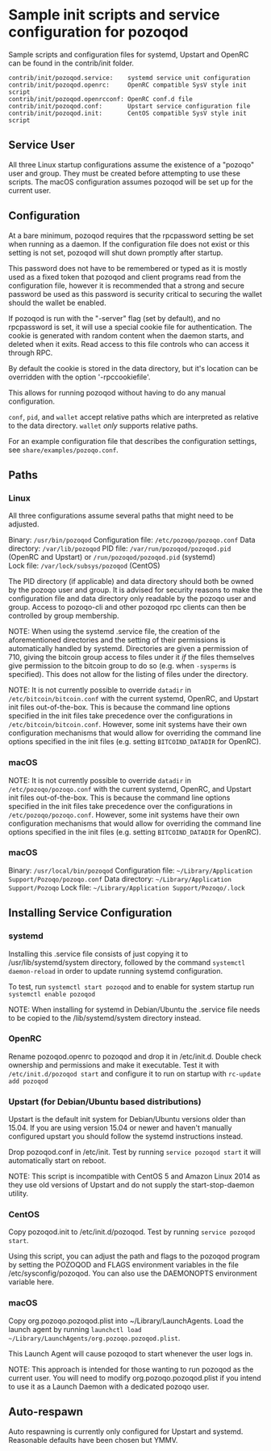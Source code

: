 Sample init scripts and service configuration for pozoqod
==========================================================

Sample scripts and configuration files for systemd, Upstart and OpenRC
can be found in the contrib/init folder.

    contrib/init/pozoqod.service:    systemd service unit configuration
    contrib/init/pozoqod.openrc:     OpenRC compatible SysV style init script
    contrib/init/pozoqod.openrcconf: OpenRC conf.d file
    contrib/init/pozoqod.conf:       Upstart service configuration file
    contrib/init/pozoqod.init:       CentOS compatible SysV style init script

Service User
---------------------------------

All three Linux startup configurations assume the existence of a "pozoqo" user
and group.  They must be created before attempting to use these scripts.
The macOS configuration assumes pozoqod will be set up for the current user.

Configuration
---------------------------------

At a bare minimum, pozoqod requires that the rpcpassword setting be set
when running as a daemon.  If the configuration file does not exist or this
setting is not set, pozoqod will shut down promptly after startup.

This password does not have to be remembered or typed as it is mostly used
as a fixed token that pozoqod and client programs read from the configuration
file, however it is recommended that a strong and secure password be used
as this password is security critical to securing the wallet should the
wallet be enabled.

If pozoqod is run with the "-server" flag (set by default), and no rpcpassword is set,
it will use a special cookie file for authentication. The cookie is generated with random
content when the daemon starts, and deleted when it exits. Read access to this file
controls who can access it through RPC.

By default the cookie is stored in the data directory, but it's location can be overridden
with the option '-rpccookiefile'.

This allows for running pozoqod without having to do any manual configuration.

`conf`, `pid`, and `wallet` accept relative paths which are interpreted as
relative to the data directory. `wallet` *only* supports relative paths.

For an example configuration file that describes the configuration settings,
see `share/examples/pozoqo.conf`.

Paths
---------------------------------

### Linux

All three configurations assume several paths that might need to be adjusted.

Binary:              `/usr/bin/pozoqod`
Configuration file:  `/etc/pozoqo/pozoqo.conf`
Data directory:      `/var/lib/pozoqod`
PID file:            `/var/run/pozoqod/pozoqod.pid` (OpenRC and Upstart) or `/run/pozoqod/pozoqod.pid` (systemd)  
Lock file:           `/var/lock/subsys/pozoqod` (CentOS)

The PID directory (if applicable) and data directory should both be owned by the
pozoqo user and group. It is advised for security reasons to make the
configuration file and data directory only readable by the pozoqo user and
group. Access to pozoqo-cli and other pozoqod rpc clients can then be
controlled by group membership.

NOTE: When using the systemd .service file, the creation of the aforementioned
directories and the setting of their permissions is automatically handled by
systemd. Directories are given a permission of 710, giving the bitcoin group
access to files under it _if_ the files themselves give permission to the
bitcoin group to do so (e.g. when `-sysperms` is specified). This does not allow
for the listing of files under the directory.

NOTE: It is not currently possible to override `datadir` in
`/etc/bitcoin/bitcoin.conf` with the current systemd, OpenRC, and Upstart init
files out-of-the-box. This is because the command line options specified in the
init files take precedence over the configurations in
`/etc/bitcoin/bitcoin.conf`. However, some init systems have their own
configuration mechanisms that would allow for overriding the command line
options specified in the init files (e.g. setting `BITCOIND_DATADIR` for
OpenRC).

### macOS

NOTE: It is not currently possible to override `datadir` in
`/etc/pozoqo/pozoqo.conf` with the current systemd, OpenRC, and Upstart init
files out-of-the-box. This is because the command line options specified in the
init files take precedence over the configurations in
`/etc/pozoqo/pozoqo.conf`. However, some init systems have their own
configuration mechanisms that would allow for overriding the command line
options specified in the init files (e.g. setting `BITCOIND_DATADIR` for
OpenRC).

### macOS

Binary:              `/usr/local/bin/pozoqod`
Configuration file:  `~/Library/Application Support/Pozoqo/pozoqo.conf`
Data directory:      `~/Library/Application Support/Pozoqo`
Lock file:           `~/Library/Application Support/Pozoqo/.lock`

Installing Service Configuration
-----------------------------------

### systemd

Installing this .service file consists of just copying it to
/usr/lib/systemd/system directory, followed by the command
`systemctl daemon-reload` in order to update running systemd configuration.

To test, run `systemctl start pozoqod` and to enable for system startup run
`systemctl enable pozoqod`

NOTE: When installing for systemd in Debian/Ubuntu the .service file needs to be copied to the /lib/systemd/system directory instead.

### OpenRC

Rename pozoqod.openrc to pozoqod and drop it in /etc/init.d.  Double
check ownership and permissions and make it executable.  Test it with
`/etc/init.d/pozoqod start` and configure it to run on startup with
`rc-update add pozoqod`

### Upstart (for Debian/Ubuntu based distributions)

Upstart is the default init system for Debian/Ubuntu versions older than 15.04. If you are using version 15.04 or newer and haven't manually configured upstart you should follow the systemd instructions instead.

Drop pozoqod.conf in /etc/init.  Test by running `service pozoqod start`
it will automatically start on reboot.

NOTE: This script is incompatible with CentOS 5 and Amazon Linux 2014 as they
use old versions of Upstart and do not supply the start-stop-daemon utility.

### CentOS

Copy pozoqod.init to /etc/init.d/pozoqod. Test by running `service pozoqod start`.

Using this script, you can adjust the path and flags to the pozoqod program by
setting the POZOQOD and FLAGS environment variables in the file
/etc/sysconfig/pozoqod. You can also use the DAEMONOPTS environment variable here.

### macOS

Copy org.pozoqo.pozoqod.plist into ~/Library/LaunchAgents. Load the launch agent by
running `launchctl load ~/Library/LaunchAgents/org.pozoqo.pozoqod.plist`.

This Launch Agent will cause pozoqod to start whenever the user logs in.

NOTE: This approach is intended for those wanting to run pozoqod as the current user.
You will need to modify org.pozoqo.pozoqod.plist if you intend to use it as a
Launch Daemon with a dedicated pozoqo user.

Auto-respawn
-----------------------------------

Auto respawning is currently only configured for Upstart and systemd.
Reasonable defaults have been chosen but YMMV.
